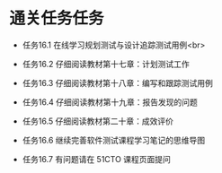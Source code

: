# 通关任务任务


- 任务16.1 在线学习规划测试与设计追踪测试用例&lt;br&gt;

- 任务16.2 仔细阅读教材第十七章：计划测试工作       

- 任务16.3 仔细阅读教材第十八章：编写和跟踪测试用例  

- 任务16.4 仔细阅读教材第十九章：报告发现的问题     

- 任务16.5 仔细阅读教材第二十章：成效评价

- 任务16.6 继续完善软件测试课程学习笔记的思维导图

- 任务16.7 有问题请在 51CTO 课程页面提问
